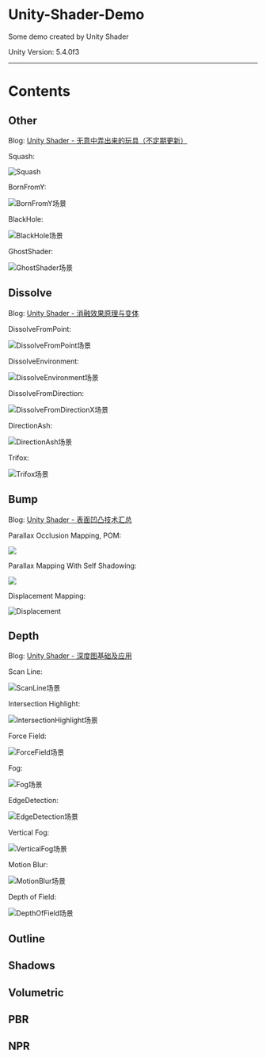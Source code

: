# Unity-Shader-Demo
Some demo created by Unity Shader

Unity Version: 5.4.0f3

---

# Contents

## Other

Blog: [Unity Shader - 无意中弄出来的玩具（不定期更新）](http://www.jianshu.com/writer#/notebooks/14554929/notes/16541347/preview)

Squash:

![Squash](http://upload-images.jianshu.io/upload_images/1278872-7d4999ed59000b22.gif?imageMogr2/auto-orient/strip)

BornFromY:

![BornFromY场景](http://upload-images.jianshu.io/upload_images/1278872-95deb6c0aee19308.gif?imageMogr2/auto-orient/strip)

BlackHole:

![BlackHole场景](http://upload-images.jianshu.io/upload_images/1278872-04a21714ad978db4.gif?imageMogr2/auto-orient/strip)

GhostShader:

![GhostShader场景](http://upload-images.jianshu.io/upload_images/1278872-7a931b421eb1cbdd.gif?imageMogr2/auto-orient/strip)

## Dissolve

Blog: [Unity Shader - 消融效果原理与变体](http://www.jianshu.com/writer#/notebooks/14554929/notes/15463919/preview)

DissolveFromPoint:

![DissolveFromPoint场景](http://upload-images.jianshu.io/upload_images/1278872-ab45be0e734ad50d.gif?imageMogr2/auto-orient/strip)

DissolveEnvironment:

![DissolveEnvironment场景](http://upload-images.jianshu.io/upload_images/1278872-5988620c15aafcc4.gif?imageMogr2/auto-orient/strip)

DissolveFromDirection:

![DissolveFromDirectionX场景](http://upload-images.jianshu.io/upload_images/1278872-a9316e8d17528ad7.gif?imageMogr2/auto-orient/strip)

DirectionAsh:

![DirectionAsh场景](http://upload-images.jianshu.io/upload_images/1278872-b0f841052d6b021c.gif?imageMogr2/auto-orient/strip)

Trifox:

![Trifox场景](http://upload-images.jianshu.io/upload_images/1278872-545861d291425e07.gif?imageMogr2/auto-orient/strip)

## Bump

Blog: [Unity Shader - 表面凹凸技术汇总](http://www.jianshu.com/writer#/notebooks/14554929/notes/12209039/preview)

Parallax Occlusion Mapping, POM:

![](http://upload-images.jianshu.io/upload_images/1278872-94ceb16ac7a9f26a.png?imageMogr2/auto-orient/strip%7CimageView2/2/w/1240)

Parallax Mapping With Self Shadowing:

![](http://upload-images.jianshu.io/upload_images/1278872-4cf8d28db257d40d.png?imageMogr2/auto-orient/strip%7CimageView2/2/w/1240)

Displacement Mapping:

![Displacement](http://upload-images.jianshu.io/upload_images/1278872-f4937c6260a70eb8.png?imageMogr2/auto-orient/strip%7CimageView2/2/w/1240)

## Depth

Blog: [Unity Shader - 深度图基础及应用](http://www.jianshu.com/p/80a932d1f11e)

Scan Line:

![ScanLine场景](http://upload-images.jianshu.io/upload_images/1278872-08f4c6582067bd57.gif?imageMogr2/auto-orient/strip)

Intersection Highlight:

![IntersectionHighlight场景](http://upload-images.jianshu.io/upload_images/1278872-9ec5d200a5af38f6.png?imageMogr2/auto-orient/strip%7CimageView2/2/w/1240)

Force Field:

![ForceField场景](http://upload-images.jianshu.io/upload_images/1278872-a918b5984febe871.png?imageMogr2/auto-orient/strip%7CimageView2/2/w/1240)

Fog:

![Fog场景](http://upload-images.jianshu.io/upload_images/1278872-4940d814bedf17aa.png?imageMogr2/auto-orient/strip%7CimageView2/2/w/1240)

EdgeDetection:

![EdgeDetection场景](http://upload-images.jianshu.io/upload_images/1278872-b8821751f5a5f2cd.png?imageMogr2/auto-orient/strip%7CimageView2/2/w/1240)

Vertical Fog:

![VerticalFog场景](http://upload-images.jianshu.io/upload_images/1278872-e3b89eebee867bce.png?imageMogr2/auto-orient/strip%7CimageView2/2/w/1240)

Motion Blur:

![MotionBlur场景](http://upload-images.jianshu.io/upload_images/1278872-e973b20de46e0fb4.gif?imageMogr2/auto-orient/strip)

Depth of Field:

![DepthOfField场景](http://upload-images.jianshu.io/upload_images/1278872-43ebd6026ef91794.png?imageMogr2/auto-orient/strip%7CimageView2/2/w/1240)

## Outline

## Shadows

## Volumetric

## PBR

## NPR





